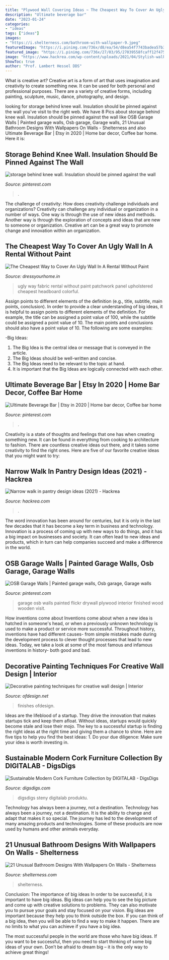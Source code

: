 ```yaml
---
title: "Plywood Wall Covering Ideas ~ The Cheapest Way To Cover An Ugly Wall In A Rental Without Paint"
description: "Ultimate beverage bar"
date: "2023-01-24"
categories:
- "ideas"
tags: ["ideas"]
images:
- "https://i.shelterness.com/bathroom-with-wallpaper-9.jpeg"
featuredImage: "https://i.pinimg.com/736x/d8/ea/54/d8ea54f7743badea57b33b9fb6558c45.jpg"
featured_image: "https://i.pinimg.com/736x/27/03/95/27039558fcaff12f47556b79b8feeef2.jpg"
image: "https://www.hackrea.com/wp-content/uploads/2021/04/Stylish-walk-in-pantry-in-the-kitchen-768x1024.jpg?is-pending-load=1"
ShowToc: true
author: "Prof. Lambert Hessel DDS"
---
```



What is creative art?
Creative art is a form of art that uses imagination and creativity to create something new. It can be used for both personal and professional purposes. There are a variety of creative forms, including painting, sculpture, music, dance, photography, and design.

	

		
looking for storage behind knee wall. Insulation should be pinned against the wall you've visit to the right web. We have 8 Pics about storage behind knee wall. Insulation should be pinned against the wall like OSB Garage Walls | Painted garage walls, Osb garage, Garage walls, 21 Unusual Bathroom Designs With Wallpapers On Walls - Shelterness and also Ultimate Beverage Bar | Etsy in 2020 | Home bar decor, Coffee bar home. Here it is:
		
    
## Storage Behind Knee Wall. Insulation Should Be Pinned Against The Wall

<img loading=lazy src="https://i.pinimg.com/736x/d8/ea/54/d8ea54f7743badea57b33b9fb6558c45.jpg" onerror="this.onerror=null;this.src='https://tse2.mm.bing.net/th?id=OIP.cUWbSyQ2wEMHfncbQ25xvwHaLH&amp;pid=15.1';" alt="storage behind knee wall. Insulation should be pinned against the wall">

_Source: pinterest.com_

>. 

	

The challenge of creativity: How does creativity challenge individuals and organizations?
Creativity can challenge any individual or organization in a number of ways. One way is through the use of new ideas and methods. Another way is through the exploration of concepts and ideas that are new to someone or organization. Creative art can be a great way to promote change and innovation within an organization.

    
## The Cheapest Way To Cover An Ugly Wall In A Rental Without Paint

<img loading=lazy src="https://farm1.staticflickr.com/834/41510980341_094965b78c_b.jpg" onerror="this.onerror=null;this.src='https://tse2.mm.bing.net/th?id=OIP.YA5_9ZAgvrsAMTii226aHwHaJ3&amp;pid=15.1';" alt="The Cheapest Way to Cover An Ugly Wall In A Rental Without Paint">

_Source: dressyourhome.in_

>ugly way fabric rental without paint patchwork panel upholstered cheapest headboard colorful. 

	

Assign points to different elements of the definition (e.g., title, subtitle, main points, conclusion).
In order to provide a clear understanding of big ideas, it is helpful to assign points to different elements of the definition. For example, the title can be assigned a point value of 100, while the subtitle could be assigned a point value of 10. The main points and conclusions should also have a point value of 10. 
The following are some examples: 

-Big Ideas: 
1) The Big Idea is the central idea or message that is conveyed in the article. 
2) The Big Ideas should be well-written and concise. 
3) The Big Ideas need to be relevant to the topic at hand. 
4) It is important that the Big Ideas are logically connected with each other.

    
## Ultimate Beverage Bar | Etsy In 2020 | Home Bar Decor, Coffee Bar Home

<img loading=lazy src="https://i.pinimg.com/736x/27/03/95/27039558fcaff12f47556b79b8feeef2.jpg" onerror="this.onerror=null;this.src='https://tse1.mm.bing.net/th?id=OIP.EGdnEJxrQgWH7Lf3lU1OzgHaK_&amp;pid=15.1';" alt="Ultimate Beverage Bar | Etsy in 2020 | Home bar decor, Coffee bar home">

_Source: pinterest.com_

>. 

	

Creativity is a state of thoughts and feelings that one has when creating something new. It can be found in everything from cooking to architecture to fashion. There are countless creative ideas out there, and it takes some creativity to find the right ones. Here are five of our favorite creative ideas that you might want to try: 

    
## Narrow Walk In Pantry Design Ideas (2021) - Hackrea

<img loading=lazy src="https://www.hackrea.com/wp-content/uploads/2021/04/Stylish-walk-in-pantry-in-the-kitchen-768x1024.jpg?is-pending-load=1" onerror="this.onerror=null;this.src='https://tse1.mm.bing.net/th?id=OIP.KP9ZSKmAvqWiauIlu-eQqwHaJ4&amp;pid=15.1';" alt="Narrow walk in pantry design ideas (2021) - Hackrea">

_Source: hackrea.com_

>. 

	

The word innovation has been around for centuries, but it is only in the last few decades that it has become a key term in business and technology. Innovation is a process of coming up with new ways to do things, and it has a big impact on businesses and society. It can often lead to new ideas and products, which in turn can help companies succeed and make a difference in the world.

    
## OSB Garage Walls | Painted Garage Walls, Osb Garage, Garage Walls

<img loading=lazy src="https://i.pinimg.com/736x/23/6c/fb/236cfb7c1fd725d29a46ce1994e243f4--garage-walls-osb.jpg" onerror="this.onerror=null;this.src='https://tse4.mm.bing.net/th?id=OIP.hmwWMk9ztNdwcqIlKg9oBAHaJ3&amp;pid=15.1';" alt="OSB Garage Walls | Painted garage walls, Osb garage, Garage walls">

_Source: pinterest.com_

>garage osb walls painted flickr drywall plywood interior finished wood wooden visit. 

	

How inventions come about
Inventions come about when a new idea is hatched in someone's head, or when a previously unknown technology is used to make a product or service more successful. Throughout history, inventions have had different causes- from simple mistakes made during the development process to clever thought processes that lead to new ideas. Today, we take a look at some of the most famous and infamous inventions in history- both good and bad.

    
## Decorative Painting Techniques For Creative Wall Design | Interior

<img loading=lazy src="https://www.ofdesign.net/wp-content/uploads/files/2/5/0/decorative-painting-techniques-for-creative-wall-design-17-250.jpg" onerror="this.onerror=null;this.src='https://tse4.mm.bing.net/th?id=OIP.yQxLJ1GGwyUvOiPGEgW2cAHaNA&amp;pid=15.1';" alt="Decorative painting techniques for creative wall design | Interior">

_Source: ofdesign.net_

>finishes ofdesign. 

	

Ideas are the lifeblood of a startup. They drive the innovation that makes startups tick and keep them afloat. Without ideas, startups would quickly become stale and lose their mojo. The key to a successful startup is finding the right ideas at the right time and giving them a chance to shine. Here are five tips to help you find the best ideas: 1. Do your due diligence: Make sure your idea is worth investing in.

    
## Sustainable Modern Cork Furniture Collection By DIGITALAB - DigsDigs

<img loading=lazy src="https://www.digsdigs.com/photos/2017/09/04-There-are-also-interesting-wall-coverings-to-get-inspired-775x1033.jpg" onerror="this.onerror=null;this.src='https://tse1.mm.bing.net/th?id=OIP.TRwvzYYQJVwOENo2dMfV2AHaJ3&amp;pid=15.1';" alt="Sustainable Modern Cork Furniture Collection by DIGITALAB - DigsDigs">

_Source: digsdigs.com_

>digsdigs steny digitalab produktu. 

	

Technology has always been a journey, not a destination.
Technology has always been a journey, not a destination. It is the ability to change and adapt that makes it so special. The journey has led to the development of many amazing products and technologies. Some of these products are now used by humans and other animals everyday.

    
## 21 Unusual Bathroom Designs With Wallpapers On Walls - Shelterness

<img loading=lazy src="https://i.shelterness.com/bathroom-with-wallpaper-9.jpeg" onerror="this.onerror=null;this.src='https://tse1.mm.bing.net/th?id=OIP.TrBhOfkoNaPgTZJ5ZCgnLAAAAA&amp;pid=15.1';" alt="21 Unusual Bathroom Designs With Wallpapers On Walls - Shelterness">

_Source: shelterness.com_

>shelterness. 

	

Conclusion: The importance of big ideas
In order to be successful, it is important to have big ideas. Big ideas can help you to see the big picture and come up with creative solutions to problems. They can also motivate you to pursue your goals and stay focused on your vision.
Big ideas are important because they help you to think outside the box. If you can think of a big idea, then you will be able to find a way to make it happen. There are no limits to what you can achieve if you have a big idea.

The most successful people in the world are those who have big ideas. If you want to be successful, then you need to start thinking of some big ideas of your own. Don’t be afraid to dream big – it is the only way to achieve great things!

